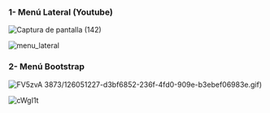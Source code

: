 ### 1- Menú Lateral (Youtube)

![Captura de pantalla (142)](https://user-images.githubusercontent.com/75953873/126051209-18ed78f5-b163-420d-a40c-663f41247689.png)

![menu_lateral](https://user-images.githubusercontent.com/75953873/126051227-d3bf6852-236f-4fd0-909e-b3ebef06983e.gif)


### 2- Menú Bootstrap

![FV5zvA](https://user-images.githubusercontent.com/75953873/126051254-be40855c-78d1-4bb7-bec7-303c17484626.png)
3873/126051227-d3bf6852-236f-4fd0-909e-b3ebef06983e.gif)

![cWgI1t](https://user-images.githubusercontent.com/75953873/126051256-aa1ad819-1e80-4574-bed7-9b7719aba3bd.png)
